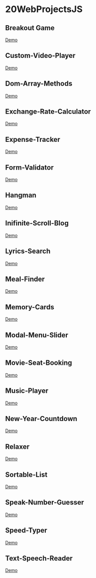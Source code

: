 # 20WebProjectsJS

## Breakout Game
<a href="https://chrisowensdev.github.io/20WebProjectsJS/Breakout-Game/">Demo</a>


## Custom-Video-Player
<a href="https://chrisowensdev.github.io/20WebProjectsJS/Custom-Video-Player/">Demo</a>


## Dom-Array-Methods
<a href="https://chrisowensdev.github.io/20WebProjectsJS/DOM-Array-Methods/">Demo</a>

## Exchange-Rate-Calculator
<a href="https://chrisowensdev.github.io/20WebProjectsJS/Exchange-Rate-Calculator/">Demo</a>

## Expense-Tracker
<a href="https://chrisowensdev.github.io/20WebProjectsJS/Expense-Tracker/">Demo</a>

## Form-Validator
<a href="https://chrisowensdev.github.io/20WebProjectsJS/Form-Validator/">Demo</a>

## Hangman
<a href="https://chrisowensdev.github.io/20WebProjectsJS/Hangman/">Demo</a>

## Inifinite-Scroll-Blog
<a href="https://chrisowensdev.github.io/20WebProjectsJS/Infinite-Scroll-Blog/">Demo</a>

## Lyrics-Search
<a href="https://chrisowensdev.github.io/20WebProjectsJS/Lyrics-Search/">Demo</a>

## Meal-Finder
<a href="https://chrisowensdev.github.io/20WebProjectsJS/Meal-Finder/">Demo</a>

## Memory-Cards
<a href="https://chrisowensdev.github.io/20WebProjectsJS/Memor-Cards/">Demo</a>

## Modal-Menu-Slider
<a href="https://chrisowensdev.github.io/20WebProjectsJS/Modal-Menu-Slider/">Demo</a>

## Movie-Seat-Booking
<a href="https://chrisowensdev.github.io/20WebProjectsJS/Movie-Seat-Booking/">Demo</a>

## Music-Player
<a href="https://chrisowensdev.github.io/20WebProjectsJS/Music-Player/">Demo</a>

## New-Year-Countdown
<a href="https://chrisowensdev.github.io/20WebProjectsJS/New-Year-Countdown/">Demo</a>

## Relaxer
<a href="https://chrisowensdev.github.io/20WebProjectsJS/Relaxer/">Demo</a>

## Sortable-List
<a href="https://chrisowensdev.github.io/20WebProjectsJS/Sortable-List/">Demo</a>

## Speak-Number-Guesser
<a href="https://chrisowensdev.github.io/20WebProjectsJS/Speak-Number-Guesser/">Demo</a>

## Speed-Typer
<a href="https://chrisowensdev.github.io/20WebProjectsJS/Speed-Typer/">Demo</a>

## Text-Speech-Reader
<a href="https://chrisowensdev.github.io/20WebProjectsJS/Text-Speech-Reader/">Demo</a>
